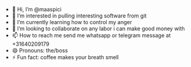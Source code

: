 - 👋 Hi, I’m @maaspici
- 👀 I’m interested in pulling interesting software from git
- 🌱 I’m currently learning how to control my anger
- 💞️ I’m looking to collaborate on any labor i can make good money with
- 📫 How to reach me send me whatsapp or telegram message at +31640209179
- 😄 Pronouns: the/boss
- ⚡ Fun fact: coffee makes your breath smell

<!---
maaspici/maaspici is a ✨ special ✨ repository because its `README.md` (this file) appears on your GitHub profile.
You can click the Preview link to take a look at your changes.
--->
